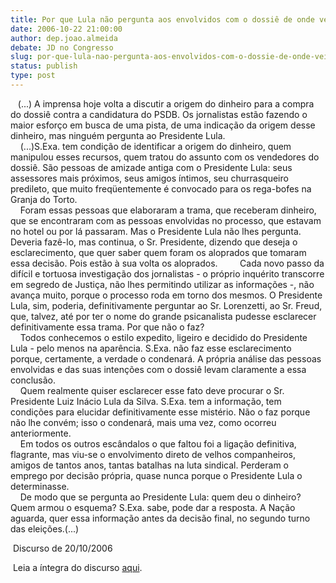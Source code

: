 ```yaml
---
title: Por que Lula não pergunta aos envolvidos com o dossiê de onde veio o dinheiro?
date: 2006-10-22 21:00:00
author: dep.joao.almeida
debate: JD no Congresso
slug: por-que-lula-nao-pergunta-aos-envolvidos-com-o-dossie-de-onde-veio-o-dinheiro
status: publish 
type: post
---
```


   (...) A imprensa hoje volta a discutir a origem do dinheiro para a compra do dossiê contra a candidatura do PSDB. Os jornalistas estão fazendo o maior esforço em busca de uma pista, de uma indicação da origem desse dinheiro, mas ninguém pergunta ao Presidente Lula.  
    (...)S.Exa. tem condição de identificar a origem do dinheiro, quem manipulou esses recursos, quem tratou do assunto com os vendedores do dossiê. São pessoas de amizade antiga com o Presidente Lula: seus assessores mais próximos, seus amigos íntimos, seu churrasqueiro predileto, que muito freqüentemente é convocado para os rega-bofes na Granja do Torto.   
    Foram essas pessoas que elaboraram a trama, que receberam dinheiro, que se encontraram com as pessoas envolvidas no processo, que estavam no hotel ou por lá passaram. Mas o Presidente Lula não lhes pergunta. Deveria fazê-lo, mas continua, o Sr. Presidente, dizendo que deseja o esclarecimento, que quer saber quem foram os aloprados que tomaram essa decisão. Pois estão à sua volta os aloprados.         Cada novo passo da difícil e tortuosa investigação dos jornalistas - o próprio inquérito transcorre em segredo de Justiça, não lhes permitindo utilizar as informações -, não avança muito, porque o processo roda em torno dos mesmos. O Presidente Lula, sim, poderia, definitivamente perguntar ao Sr. Lorenzetti, ao Sr. Freud, que, talvez, até por ter o nome do grande psicanalista pudesse esclarecer definitivamente essa trama. Por que não o faz?   
    Todos conhecemos o estilo expedito, ligeiro e decidido do Presidente Lula - pelo menos na aparência. S.Exa. não faz esse esclarecimento porque, certamente, a verdade o condenará. A própria análise das pessoas envolvidas e das suas intenções com o dossiê levam claramente a essa conclusão.   
    Quem realmente quiser esclarecer esse fato deve procurar o Sr. Presidente Luiz Inácio Lula da Silva. S.Exa. tem a informação, tem condições para elucidar definitivamente esse mistério. Não o faz porque não lhe convém; isso o condenará, mais uma vez, como ocorreu anteriormente.   
    Em todos os outros escândalos o que faltou foi a ligação definitiva, flagrante, mas viu-se o envolvimento direto de velhos companheiros, amigos de tantos anos, tantas batalhas na luta sindical. Perderam o emprego por decisão própria, quase nunca porque o Presidente Lula o determinasse.   
    De modo que se pergunta ao Presidente Lula: quem deu o dinheiro? Quem armou o esquema? S.Exa. sabe, pode dar a resposta. A Nação aguarda, quer essa informação antes da decisão final, no segundo turno das eleições.(...)  
  
 Discurso de 20/10/2006  
  
 Leia a íntegra do discurso [aqui](http://www.camara.gov.br/internet/plenario/notas/ordinari/m201006.pdf).
